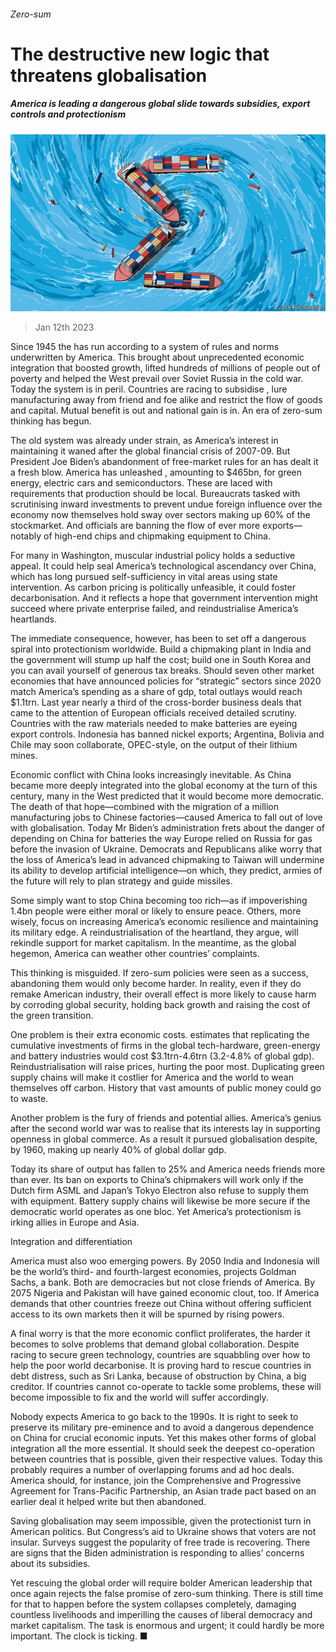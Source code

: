 ###### Zero-sum

# The destructive new logic that threatens globalisation 

##### America is leading a dangerous global slide towards subsidies, export controls and protectionism 

![image](images/20230114_LDD001.jpg) 

> Jan 12th 2023 

Since 1945 the  has run according to a system of rules and norms underwritten by America. This brought about unprecedented economic integration that boosted growth, lifted hundreds of millions of people out of poverty and helped the West prevail over Soviet Russia in the cold war. Today the system is in peril. Countries are racing to subsidise , lure manufacturing away from friend and foe alike and restrict the flow of goods and capital. Mutual benefit is out and national gain is in. An era of zero-sum thinking has begun. 

The old system was already under strain, as America’s interest in maintaining it waned after the global financial crisis of 2007-09. But President Joe Biden’s abandonment of free-market rules for an  has dealt it a fresh blow. America has unleashed , amounting to $465bn, for green energy, electric cars and semiconductors. These are laced with requirements that production should be local. Bureaucrats tasked with scrutinising inward investments to prevent undue foreign influence over the economy now themselves hold sway over sectors making up 60% of the stockmarket. And officials are banning the flow of ever more exports—notably of high-end chips and chipmaking equipment to China.

For many in Washington, muscular industrial policy holds a seductive appeal. It could help seal America’s technological ascendancy over China, which has long pursued self-sufficiency in vital areas using state intervention. As carbon pricing is politically unfeasible, it could foster decarbonisation. And it reflects a hope that government intervention might succeed where private enterprise failed, and reindustrialise America’s heartlands. 

The immediate consequence, however, has been to set off a dangerous spiral into protectionism worldwide. Build a chipmaking plant in India and the government will stump up half the cost; build one in South Korea and you can avail yourself of generous tax breaks. Should seven other market economies that have announced policies for “strategic” sectors since 2020 match America’s spending as a share of gdp, total outlays would reach $1.1trn. Last year nearly a third of the cross-border business deals that came to the attention of European officials received detailed scrutiny. Countries with the raw materials needed to make batteries are eyeing export controls. Indonesia has banned nickel exports; Argentina, Bolivia and Chile may soon collaborate, OPEC-style, on the output of their lithium mines.

Economic conflict with China looks increasingly inevitable. As China became more deeply integrated into the global economy at the turn of this century, many in the West predicted that it would become more democratic. The death of that hope—combined with the migration of a million manufacturing jobs to Chinese factories—caused America to fall out of love with globalisation. Today Mr Biden’s administration frets about the danger of depending on China for batteries the way Europe relied on Russia for gas before the invasion of Ukraine. Democrats and Republicans alike worry that the loss of America’s lead in advanced chipmaking to Taiwan will undermine its ability to develop artificial intelligence—on which, they predict, armies of the future will rely to plan strategy and guide missiles. 

Some simply want to stop China becoming too rich—as if impoverishing 1.4bn people were either moral or likely to ensure peace. Others, more wisely, focus on increasing America’s economic resilience and maintaining its military edge. A reindustrialisation of the heartland, they argue, will rekindle support for market capitalism. In the meantime, as the global hegemon, America can weather other countries’ complaints.

This thinking is misguided. If zero-sum policies were seen as a success, abandoning them would only become harder. In reality, even if they do remake American industry, their overall effect is more likely to cause harm by corroding global security, holding back growth and raising the cost of the green transition. 

One problem is their extra economic costs. estimates that replicating the cumulative investments of firms in the global tech-hardware, green-energy and battery industries would cost $3.1trn-4.6trn (3.2-4.8% of global gdp). Reindustrialisation will raise prices, hurting the poor most. Duplicating green supply chains will make it costlier for America and the world to wean themselves off carbon. History  that vast amounts of public money could go to waste.

Another problem is the fury of friends and potential allies. America’s genius after the second world war was to realise that its interests lay in supporting openness in global commerce. As a result it pursued globalisation despite, by 1960, making up nearly 40% of global dollar gdp. 

Today its share of output has fallen to 25% and America needs friends more than ever. Its ban on exports to China’s chipmakers will work only if the Dutch firm ASML and Japan’s Tokyo Electron also refuse to supply them with equipment. Battery supply chains will likewise be more secure if the democratic world operates as one bloc. Yet America’s protectionism is irking allies in Europe and Asia. 

Integration and differentiation 

America must also woo emerging powers. By 2050 India and Indonesia will be the world’s third- and fourth-largest economies, projects Goldman Sachs, a bank. Both are democracies but not close friends of America. By 2075 Nigeria and Pakistan will have gained economic clout, too. If America demands that other countries freeze out China without offering sufficient access to its own markets then it will be spurned by rising powers. 

A final worry is that the more economic conflict proliferates, the harder it becomes to solve problems that demand global collaboration. Despite racing to secure green technology, countries are squabbling over how to help the poor world decarbonise. It is proving hard to rescue countries in debt distress, such as Sri Lanka, because of obstruction by China, a big creditor. If countries cannot co-operate to tackle some problems, these will become impossible to fix and the world will suffer accordingly.

Nobody expects America to go back to the 1990s. It is right to seek to preserve its military pre-eminence and to avoid a dangerous dependence on China for crucial economic inputs. Yet this makes other forms of global integration all the more essential. It should seek the deepest co-operation between countries that is possible, given their respective values. Today this probably requires a number of overlapping forums and ad hoc deals. America should, for instance, join the Comprehensive and Progressive Agreement for Trans-Pacific Partnership, an Asian trade pact based on an earlier deal it helped write but then abandoned.

Saving globalisation may seem impossible, given the protectionist turn in American politics. But Congress’s aid to Ukraine shows that voters are not insular. Surveys suggest the popularity of free trade is recovering. There are signs that the Biden administration is responding to allies’ concerns about its subsidies.

Yet rescuing the global order will require bolder American leadership that once again rejects the false promise of zero-sum thinking. There is still time for that to happen before the system collapses completely, damaging countless livelihoods and imperilling the causes of liberal democracy and market capitalism. The task is enormous and urgent; it could hardly be more important. The clock is ticking. ■





